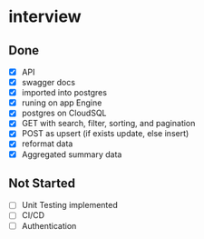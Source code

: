 # interview

## Done
- [x] API
- [x] swagger docs
- [x] imported into postgres
- [x] runing on app Engine
- [x] postgres on CloudSQL
- [x] GET with search, filter, sorting, and pagination
- [x] POST as upsert (if exists update, else insert)
- [x] reformat data
- [x] Aggregated summary data

## Not Started
- [ ] Unit Testing implemented
- [ ] CI/CD
- [ ] Authentication
